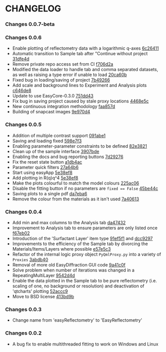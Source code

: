 # CHANGELOG

### Changes 0.0.7-beta


### Changes 0.0.6

- Enable plotting of reflectometry data with a logarithmic q-axes [6c26411](https://github.com/easyScience/EasyReflectometryApp/commit/6c26411c5a4d4f412ce475b16d64e0c46a040e55)
- Automatic transition to Sample tab after "Continue without project [31dfe4d](https://github.com/easyScience/EasyReflectometryApp/commit/31dfe4d6e3b2823bcc5420d26573a6cf5e20bad7)
- Remove private repo access set from CI [f706d2a](https://github.com/easyScience/EasyReflectometryApp/pull/98/commits/f706d2af0aec333a9653616a1b88a7a51831d12c)
- Modified the data loader to handle tab and comma separated datasets, as well as raising a type error if unable to load [20ca60b](https://github.com/easyScience/EasyReflectometryApp/pull/97/commits/20ca60b1fe65af0489fb68f835cf46da93f662fd)
- Fixed bug in loading/saving of project [7b49266](https://github.com/easyScience/EasyReflectometryApp/pull/104/commits/7b49266782ab056a763bd0929d022d16f6c2ff22)
- Add scale and background lines to Experiment and Analysis plots [c646de8](https://github.com/easyScience/EasyReflectometryApp/commit/c646de81fffb309531b540cc6a972cb3fc2d02ea)
- Update to use EasyCore-0.3.0 [751dd43](https://github.com/easyScience/EasyReflectometryApp/commit/751dd43b6cd9b1c9ad1b1cb0c2a6adb14703f20c)
- Fix bug in saving project caused by stale proxy locations [4468e5c](https://github.com/easyScience/EasyReflectometryApp/commit/4468e5cb1b35d35676fa65c3f022f51e7e193407)
- New continuous integration methodology [faa857d](https://github.com/easyScience/EasyReflectometryApp/commit/faa857df7e59bbe16388921ca720882cafdf1a2e)
- Building of snapcast images [9e970d4](https://github.com/easyScience/EasyReflectometryApp/commit/9e970d4062b2efc07267e7202ea4db28cb836b44)


### Changes 0.0.5

- Addition of multiple contrast support [091abe1](https://github.com/easyScience/EasyReflectometryApp/pull/79/commits/091abe1b727c7b9e1f1b60ed1327d79ef318dd8e)
- Saving and loading fixed [598e7f3](https://github.com/easyScience/EasyReflectometryApp/pull/79/commits/598e7f36ef5feb6263ed015e13002528c15b03b9)
- Enabling parameter-parameter constraints to be defined [82e3821](https://github.com/easyScience/EasyReflectometryApp/pull/79/commits/82e382141e8e5b469e89fe42ca397c21bd194fcc)
- Clean up of the sample interface [3907bde](https://github.com/easyScience/EasyReflectometryApp/pull/79/commits/3907bde69d608be6b82051c60bb7a304f04f0002)
- Enabling the docs and bug reporting buttons [7d29276](https://github.com/easyScience/EasyReflectometryApp/pull/79/commits/7d292761e96860b5b8ce74365174e38f79bbaf80)
- Fix the reset state button [a1db4ac](https://github.com/easyScience/EasyReflectometryApp/pull/79/commits/a1db4ac10bbd5f90c764f28336cbfecb26671a03)
- Parameter quick filters [27a64b6](https://github.com/easyScience/EasyReflectometryApp/pull/79/commits/27a64b615d016713478817119e45133b4af50695)
- Start using easyApp [5e38ef8](https://github.com/easyScience/EasyReflectometryApp/commit/5e38ef8bd6fa542edd89e3c687d3a84dcc803800)
- Add plotting in R(q)q^4 [5e38ef8](https://github.com/easyScience/EasyReflectometryApp/commit/5e38ef8bd6fa542edd89e3c687d3a84dcc803800)
- Make the plots colourful to match the model colours [225ac06](https://github.com/easyScience/EasyReflectometryApp/pull/81/commits/225ac06cd7a72ba91a71e1c339c774fa351f1802)
- Disable the fitting button if no parameters are `fixed == False` [45be44c](https://github.com/easyScience/EasyReflectometryApp/pull/90/commits/45be44c35cdfefa6e311929cdf2ab4a0512b88f6)
- Saving plots to a single pdf [da7eba6](https://github.com/easyScience/EasyReflectometryApp/pull/89/commits/da7eba6c2acc23dd9b04d2fc5b51e3421e913820)
- Remove the colour from the materials as it isn't used [7a40613](https://github.com/easyScience/EasyReflectometryApp/pull/88/commits/7a40613d07a021f0440a46105843f9fabe945430)

### Changes 0.0.4

- Add min and max columns to the Analysis tab [da47432](https://github.com/easyScience/EasyReflectometryApp/commit/da47432db1bec0e16e587328a24c23bdd174c099)
- Improvement to Analysis tab to ensure parameters are only listed once [f67eb02](https://github.com/easyScience/EasyReflectometryApp/commit/f67eb023aa18ebed41d5b19c719da5d6896d14b3)
- Introduction of the 'Surfactant Layer' item type [91ef5f1](https://github.com/easyScience/EasyReflectometryApp/commit/91ef5f152af6160a48dc39e3cfaf99447bf06aea) and [dcc9297](https://github.com/easyScience/EasyReflectometryApp/commit/dcc9297946253f74d2101dcc741ad452b850b237)
- Improvements to the efficiency of the Sample tab by divorcing the Materials/Items/Layers where possible [e57e5c3](https://github.com/easyScience/EasyReflectometryApp/commit/e57e5c367da783020a67b2335c32f01317429ae9)
- Refactor of the internal logic proxy object `PyQmlProxy.py` into a variety of `Proxies` [3abdb40](https://github.com/easyScience/EasyReflectometryApp/commit/3abdb40f7b9e5b35754061395c939d61dfc4d9d4)
- Removal of more old EasyDiffraction GUI code [9a41c0f](https://github.com/easyScience/EasyReflectometryApp/commit/9a41c0fbd446344b468c78ec220f02c20f56abc9)
- Solve problem when number of iterations was changed in a RepeatingMultiLayer [9542d4d](https://github.com/easyScience/EasyReflectometryApp/commit/9542d4db07d210d178c61503c66f42a666907a61)
- Enable the data plotted in the Sample tab to be pure reflectometry (i.e. scaling of one, no background or resolution) and deactivation of 'qtcharts' plotting [52accc9](https://github.com/easyScience/EasyReflectometryApp/commit/52accc9a062ad2533679cacf778877c05cebf47e)
- Move to BSD license [413bd9b](https://github.com/easyScience/EasyReflectometryApp/commit/413bd9b93cba04b962386ddcd0b697cc9921345c)

### Changes 0.0.3

- Change name from 'easyReflectometry' to 'EasyReflectometry'

### Changes 0.0.2

- A bug fix to enable multithreaded fitting to work on Windows and Linux
